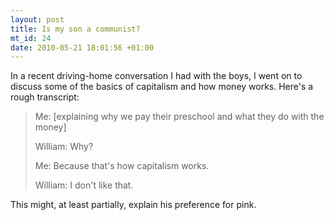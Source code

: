```yaml
--- 
layout: post
title: Is my son a communist?
mt_id: 24
date: 2010-05-21 18:01:56 +01:00
---
```

In a recent driving-home conversation I had with the boys, I went on to discuss some of the basics of capitalism and how money works.  Here's a rough transcript:

> Me: [explaining why we pay their preschool and what they do with the money]
> 
> William: Why?
> 
> Me: Because that's how capitalism works.
> 
> William: I don't like that.

This might, at least partially, explain his preference for pink. 
